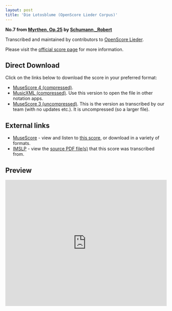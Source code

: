 ```yaml
---
layout: post
title: 'Die Lotosblume (OpenScore Lieder Corpus)'
---
```


__No.7 from [Myrthen, Op.25](https://fourscoreandmore.org/OpenScore/Schumann%2C_Robert/Myrthen%2C_Op.25/) by [Schumann,_Robert](https://fourscoreandmore.org/OpenScore/Schumann%2C_Robert)__

Transcribed and maintained by contributors to [OpenScore Lieder].

Please visit the [official score page] for more information.

[official score page]: https://musescore.com/openscore-lieder-corpus/scores/6909797
[OpenScore Lieder]: https://musescore.com/openscore-lieder-corpus

## Direct Download

Click on the links below to download the score in your preferred format:
- [MuseScore 4 (compressed)](https://fourscoreandmore.org/OpenScore/Schumann%2C_Robert/Myrthen%2C_Op.25/07_Die_Lotosblume.mscz).
- [MusicXML (compressed)](https://fourscoreandmore.org/OpenScore/Schumann%2C_Robert/Myrthen%2C_Op.25/07_Die_Lotosblume.mxl). Use this version to open the file in other notation apps.
- [MuseScore 3 (uncompressed)](https://raw.githubusercontent.com/OpenScore/Lieder/refs/heads/main/scores/Schumann%2C_Robert/Myrthen%2C_Op.25/07_Die_Lotosblume/lc6909797.mscx). This is the version as transcribed by our team (with no updates etc.). It is uncompressed (so a larger file).

## External links

- [MuseScore] - view and listen to [this score][MuseScore], or download in a variety of formats.
- [IMSLP] - view the [source PDF file(s)][IMSLP] that this score was transcribed from.

[MuseScore]: https://musescore.com/score/6909797
[IMSLP]: https://imslp.org/wiki/Special:ReverseLookup/270905

## Preview

<iframe width="100%" height="394" src="https://musescore.com/openscore-lieder-corpus/scores/6909797/embed" frameborder="0" allowfullscreen allow="autoplay; fullscreen"></iframe>
